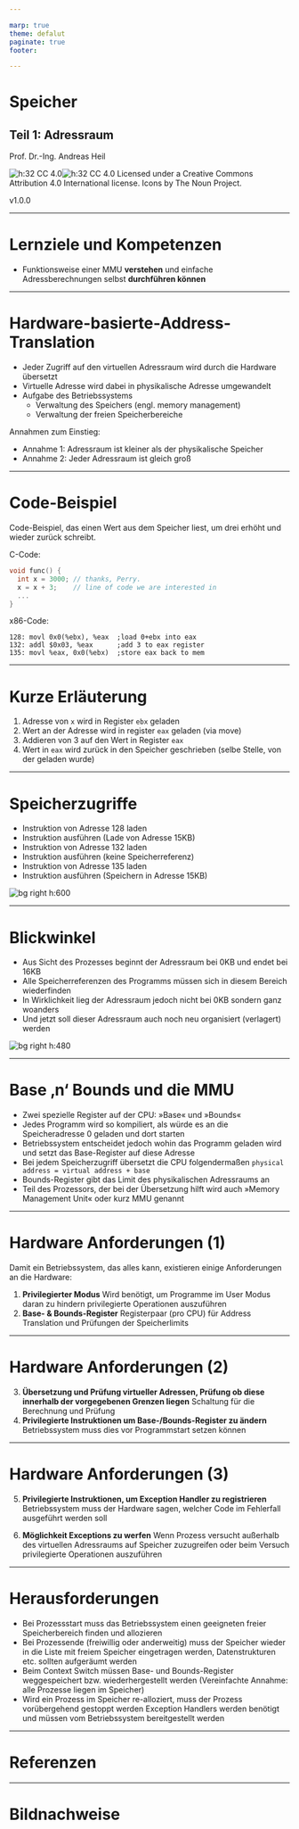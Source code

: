 ```yaml
---

marp: true
theme: defalut
paginate: true
footer: 

---
```

<style>
img[alt~="center"] {
  display: block;
  margin: 0 auto;
}
</style>
# Speicher 
## Teil 1: Adressraum
Prof. Dr.-Ing. Andreas Heil

![h:32 CC 4.0](../img/cc.svg)![h:32 CC 4.0](../img/by.svg) Licensed under a Creative Commons Attribution 4.0 International license. Icons by The Noun Project.

v1.0.0

---

# Lernziele und Kompetenzen

* Funktionsweise einer MMU **verstehen** und einfache Adressberechnungen selbst **durchführen können**

---

# Hardware-basierte-Address-Translation

* Jeder Zugriff auf den virtuellen Adressraum wird durch die Hardware übersetzt 
* Virtuelle Adresse wird dabei in physikalische Adresse umgewandelt
* Aufgabe des Betriebssystems
  * Verwaltung des Speichers (engl. memory management)
  * Verwaltung der freien Speicherbereiche 

Annahmen zum Einstieg:
* Annahme 1: Adressraum ist kleiner als der physikalische Speicher
* Annahme 2: Jeder Adressraum ist gleich groß

---

# Code-Beispiel

Code-Beispiel, das einen Wert aus dem Speicher liest, um drei erhöht und wieder zurück schreibt.

C-Code: 

```c
void func() {
  int x = 3000; // thanks, Perry.
  x = x + 3;    // line of code we are interested in
  ...
}
```

x86-Code:
```
128: movl 0x0(%ebx), %eax  ;load 0+ebx into eax
132: addl $0x03, %eax      ;add 3 to eax register
135: movl %eax, 0x0(%ebx)  ;store eax back to mem

```

---

# Kurze Erläuterung

1. Adresse von `x` wird in Register `ebx` geladen
2. Wert an der Adresse wird in register `eax` geladen (via move)
3. Addieren von 3 auf den Wert in Register `eax`
4. Wert in `eax` wird zurück in den Speicher geschrieben (selbe Stelle, von der geladen wurde)

---

# Speicherzugriffe 
  * Instruktion von Adresse 128 laden
  * Instruktion ausführen (Lade von Adresse 15KB)
  * Instruktion von Adresse 132 laden
  * Instruktion ausführen (keine Speicherreferenz)
  * Instruktion von Adresse 135 laden
  * Instruktion ausführen (Speichern in Adresse 15KB)


![bg right h:600](../img/os.08.memory_access.png)

---
# Blickwinkel 

* Aus Sicht des Prozesses beginnt der Adressraum bei 0KB und endet bei 16KB
* Alle Speicherreferenzen des Programms müssen sich in diesem Bereich wiederfinden
* In Wirklichkeit lieg der Adressraum jedoch nicht bei 0KB sondern ganz woanders
* Und jetzt soll dieser Adressraum auch noch neu organisiert (verlagert) werden

![bg right h:480](../img/os.08.memory_orga.png)

---

# Base ‚n‘ Bounds und die MMU

* Zwei spezielle Register auf der CPU: »Base« und »Bounds«
* Jedes Programm wird so kompiliert, als würde es an die Speicheradresse 0 geladen und dort starten
* Betriebssystem entscheidet jedoch wohin das Programm geladen wird und setzt das Base-Register auf diese Adresse 
* Bei jedem Speicherzugriff übersetzt die CPU folgendermaßen
```physical address = virtual address + base```
* Bounds-Register gibt das Limit des physikalischen Adressraums an
* Teil des Prozessors, der bei der Übersetzung hilft wird auch »Memory Management Unit« oder kurz MMU genannt


---

# Hardware Anforderungen (1)

Damit ein Betriebssystem, das alles kann, existieren einige Anforderungen an die Hardware:

1. **Privilegierter Modus**
  Wird benötigt, um Programme im User Modus daran zu hindern privilegierte Operationen auszuführen 
2. **Base- & Bounds-Register**
  Registerpaar (pro CPU) für Address Translation und Prüfungen der Speicherlimits

---

# Hardware Anforderungen (2)

3. **Übersetzung und Prüfung virtueller Adressen, Prüfung ob diese innerhalb der vorgegebenen Grenzen liegen**
  Schaltung für die Berechnung und Prüfung
4. **Privilegierte Instruktionen um Base-/Bounds-Register zu ändern**
  Betriebssystem muss dies vor Programmstart setzen können

---

# Hardware Anforderungen (3)


5. **Privilegierte Instruktionen, um Exception Handler zu registrieren**
Betriebssystem muss der Hardware sagen, welcher Code im Fehlerfall ausgeführt werden soll

6. **Möglichkeit Exceptions zu werfen**
Wenn Prozess versucht außerhalb des virtuellen Adressraums auf Speicher zuzugreifen oder beim Versuch privilegierte Operationen auszuführen


---

# Herausforderungen

* Bei Prozessstart muss das Betriebssystem einen geeigneten freier Speicherbereich finden und allozieren
* Bei Prozessende (freiwillig oder anderweitig) muss der Speicher wieder in die Liste mit freiem Speicher eingetragen werden, Datenstrukturen etc. sollten aufgeräumt werden
* Beim Context Switch müssen Base- und Bounds-Register weggespeichert bzw. wiederhergestellt werden (Vereinfachte Annahme: alle Prozesse liegen im Speicher)
* Wird ein Prozess im Speicher re-alloziert, muss der Prozess vorübergehend gestoppt werden
Exception Handlers werden benötigt und müssen vom Betriebssystem bereitgestellt werden

---

# Referenzen 

---

# Bildnachweise

